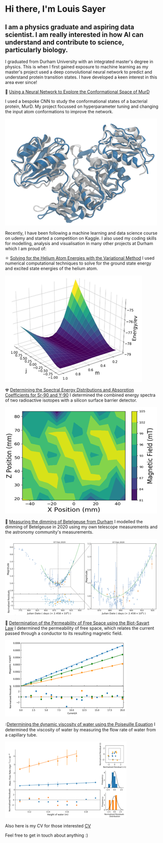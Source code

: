 # Hi there, I'm Louis Sayer
## I am a physics graduate and aspiring data scientist. I am really interested in how AI can understand and contribute to science, particularly biology. 

I graduated from Durham University with an integrated master's degree in physics. This is when I first gained exposure to machine learning as my master's project used a deep convolutional neural network to predict and understand protein transition states. I have developed a keen interest in this area ever since!

🔬 <a href="/files/summative_report.pdf" target="_blank">Using a Neural Network to Explore the Conformational Space of MurD</a>

I used a bespoke CNN to study the conformational states of a bacterial protein, MurD. My project focussed on hyperparameter tuning and changing the input atom conformations to improve the network. 



<img src="/files/protein.png" width="500" height="350">

Recently, I have been following a machine learning and data science course on udemy and started a competition on Kaggle. I also used my coding skills for modelling, analysis and visualisation in many other projects at Durham which I am proud of: 

⚛ <a href="/files/Computing_project.pdf" target="_blank">Solving for the Helium Atom Energies with the Variational Method</a> I used numerical computational techniques to solve for the ground state energy and excited state energies of the helium atom.

<img src="/files/energies.png" width="450" height="350">

☢ <a href="/files/high_energy_beta_spectroscopy.pdf" target="_blank"> Determining the Spectral Energy Distributions and Absorption Coefficients for Sr-90 and Y-90</a> I determined the combined energy spectra of two radioactive isotopes with a silicon surface barrier detector.

<img src="/files/energy_dist.png" width="500" height="350">

🔭 <a href="/files/betelgeuse_own.pdf" target="_blank">Measuring the dimming of Betelgeuse from Durham</a> I modelled the dimming of Betelgeuse in 2020 using my own telescope measurements and the astronomy community's measurements.

<img src="/files/betelgeuse.png" width="500" height="250">

 🧲 <a href="/files/Biot Savart Lab report Summative.pdf" target="_blank">Determination of the Permeability of Free Space using the Biot-Savart Law</a> I determined the permeability of free space, which relates the current passed through a conductor to its resulting magnetic field.

<img src="/files/biot_savart.png" width="400" height="250"> 

💧<a href="/files/Water Viscosity Report 2.pdf" target="_blank">Determining the dynamic viscosity of water using the Poiseuille Equation</a> I determined the viscosity of water by measuring the flow rate of water from a capillary tube. 

<img src="/files/water_visc.png" width="400" height="250"> 

Also here is my CV for those interested <a href="/files/alta_cv_3.pdf" target="_blank">CV</a>


Feel free to get in touch about anything :)
